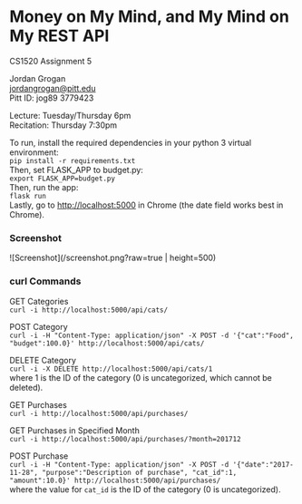 # Money on My Mind, and My Mind on My REST API

CS1520 Assignment 5

Jordan Grogan  
[jordangrogan@pitt.edu](mailto:jordangrogan@pitt.edu)  
Pitt ID: jog89 3779423

Lecture: Tuesday/Thursday 6pm  
Recitation: Thursday 7:30pm

To run, install the required dependencies in your python 3 virtual environment:  
`pip install -r requirements.txt`  
Then, set FLASK_APP to budget.py:  
`export FLASK_APP=budget.py`  
Then, run the app:  
`flask run`  
Lastly, go to [http://localhost:5000](http://localhost:5000) in Chrome (the date field works best in Chrome).


### Screenshot
![Screenshot](/screenshot.png?raw=true | height=500)


### curl Commands
GET Categories  
`curl -i http://localhost:5000/api/cats/`

POST Category  
`curl -i -H "Content-Type: application/json" -X POST -d '{"cat":"Food", "budget":100.0}' http://localhost:5000/api/cats/`

DELETE Category  
`curl -i -X DELETE http://localhost:5000/api/cats/1`  
where 1 is the ID of the category (0 is uncategorized, which cannot be deleted).

GET Purchases  
`curl -i http://localhost:5000/api/purchases/`

GET Purchases in Specified Month  
`curl -i http://localhost:5000/api/purchases/?month=201712`

POST Purchase  
`curl -i -H "Content-Type: application/json" -X POST -d '{"date":"2017-11-28", "purpose":"Description of purchase", "cat_id":1, "amount":10.0}' http://localhost:5000/api/purchases/`  
where the value for `cat_id` is the ID of the category (0 is uncategorized).
